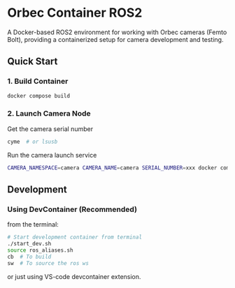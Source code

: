 # Orbec Container ROS2

A Docker-based ROS2 environment for working with Orbec cameras (Femto Bolt), providing a containerized setup for camera development and testing.

## Quick Start

### 1. Build Container

```bash
docker compose build
```

### 2. Launch Camera Node

Get the camera serial number

```bash
cyme  # or lsusb
```

Run the camera launch service

```bash
CAMERA_NAMESPACE=camera CAMERA_NAME=camera SERIAL_NUMBER=xxx docker compose up launch_camera 
```


## Development

### Using DevContainer (Recommended)

from the terminal:
```bash
# Start development container from terminal
./start_dev.sh
source ros_aliases.sh
cb  # To build 
sw  # To source the ros ws
```
or just using VS-code devcontainer extension.

